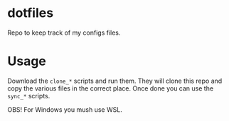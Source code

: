 # dotfiles
Repo to keep track of my configs files.

# Usage
Download the `clone_*` scripts and run them.
They will clone this repo and copy the various files in the correct
place. Once done you can use the `sync_*` scripts. 

OBS! For Windows you mush use WSL.

